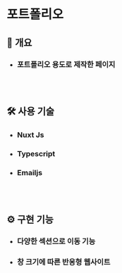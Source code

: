 # 포트폴리오

<h2> 📃 개요 </h2>

- <h3>포트폴리오 용도로 제작한 페이지</h3>
  <br/><br/>

<h2> 🛠 사용 기술 </h2>

- <h3>Nuxt Js</h3>
- <h3>Typescript</h3>
- <h3>Emailjs</h3>
  <br/><br/>

<h2> ⚙️ 구현 기능 </h2>

- <h3>다양한 섹션으로 이동 기능</h3>
- <h3>창 크기에 따른 반응형 웹사이트</h3>
  <br/><br/>
